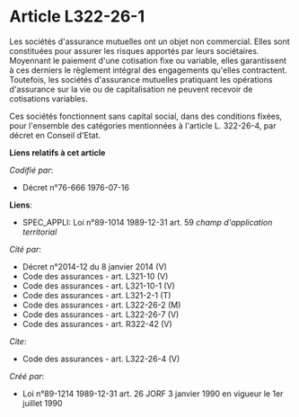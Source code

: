 # Article L322-26-1

Les sociétés d'assurance mutuelles ont un objet non commercial. Elles sont constituées pour assurer les risques apportés par
leurs sociétaires. Moyennant le paiement d'une cotisation fixe ou variable, elles garantissent à ces derniers le règlement
intégral des engagements qu'elles contractent. Toutefois, les sociétés d'assurance mutuelles pratiquant les opérations
d'assurance sur la vie ou de capitalisation ne peuvent recevoir de cotisations variables.

Ces sociétés fonctionnent sans capital social, dans des conditions fixées, pour l'ensemble des catégories mentionnées à
l'article L. 322-26-4, par décret en Conseil d'Etat.

**Liens relatifs à cet article**

_Codifié par_:

  - Décret n°76-666 1976-07-16

**Liens**:

  - SPEC_APPLI: Loi n°89-1014 1989-12-31 art. 59 *champ d'application territorial*

_Cité par_:

  - Décret n°2014-12 du 8 janvier 2014 (V)
  - Code des assurances - art. L321-10 (V)
  - Code des assurances - art. L321-10-1 (V)
  - Code des assurances - art. L321-2-1 (T)
  - Code des assurances - art. L322-26-2 (M)
  - Code des assurances - art. L322-26-7 (V)
  - Code des assurances - art. R322-42 (V)

_Cite_:

  - Code des assurances - art. L322-26-4 (V)

_Créé par_:

  - Loi n°89-1214 1989-12-31 art. 26 JORF 3 janvier 1990 en vigueur le 1er juillet 1990
